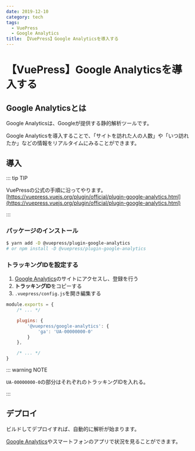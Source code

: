 ```yaml
---
date: 2019-12-10
category: tech
tags:
  - VuePress
  - Google Analytics
title: 【VuePress】Google Analyticsを導入する
---
```


# 【VuePress】Google Analyticsを導入する

## Google Analyticsとは

Google Analyticsは、Googleが提供する静的解析ツールです。

Google Analyticsを導入することで、「サイトを訪れた人の人数」や「いつ訪れたか」などの情報をリアルタイムにみることができます。

## 導入

::: tip TIP

VuePressの公式の手順に沿ってやります。
[https://vuepress.vuejs.org/plugin/official/plugin-google-analytics.html](https://vuepress.vuejs.org/plugin/official/plugin-google-analytics.html)

:::

### パッケージのインストール

```sh
$ yarn add -D @vuepress/plugin-google-analytics
# or npm install -D @vuepress/plugin-google-analytics
```

### トラッキングIDを設定する

1. [Google Analytics](https://www.google.com/analytics/web/?hl=ja)のサイトにアクセスし、登録を行う
2. **トラッキングID**をコピーする
3. `.vuepress/config.js`を開き編集する

```js
module.exports = {
    /* ... */

    plugins: {
        '@vuepress/google-analytics': {
            'ga': 'UA-00000000-0'
        }
    },

    /* ... */
}
```

::: warning NOTE

`UA-00000000-0`の部分はそれぞれのトラッキングIDを入れる。

:::

## デプロイ

ビルドしてデプロイすれば、自動的に解析が始まります。

[Google Analytics](https://www.google.com/analytics/web/?hl=ja)やスマートフォンのアプリで状況を見ることができます。
